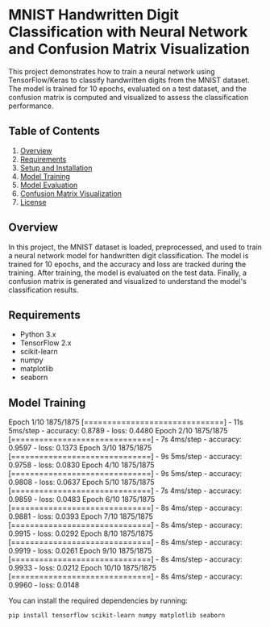 # MNIST Handwritten Digit Classification with Neural Network and Confusion Matrix Visualization

This project demonstrates how to train a neural network using TensorFlow/Keras to classify handwritten digits from the MNIST dataset. The model is trained for 10 epochs, evaluated on a test dataset, and the confusion matrix is computed and visualized to assess the classification performance.

## Table of Contents
1. [Overview](#overview)
2. [Requirements](#requirements)
3. [Setup and Installation](#setup-and-installation)
4. [Model Training](#model-training)
5. [Model Evaluation](#model-evaluation)
6. [Confusion Matrix Visualization](#confusion-matrix-visualization)
7. [License](#license)

## Overview

In this project, the MNIST dataset is loaded, preprocessed, and used to train a neural network model for handwritten digit classification. The model is trained for 10 epochs, and the accuracy and loss are tracked during the training. After training, the model is evaluated on the test data. Finally, a confusion matrix is generated and visualized to understand the model's classification results.

## Requirements

- Python 3.x
- TensorFlow 2.x
- scikit-learn
- numpy
- matplotlib
- seaborn

## Model Training

Epoch 1/10
1875/1875 [==============================] - 11s 5ms/step - accuracy: 0.8789 - loss: 0.4480
Epoch 2/10
1875/1875 [==============================] - 7s 4ms/step - accuracy: 0.9597 - loss: 0.1373
Epoch 3/10
1875/1875 [==============================] - 9s 5ms/step - accuracy: 0.9758 - loss: 0.0830
Epoch 4/10
1875/1875 [==============================] - 9s 5ms/step - accuracy: 0.9808 - loss: 0.0637
Epoch 5/10
1875/1875 [==============================] - 7s 4ms/step - accuracy: 0.9859 - loss: 0.0483
Epoch 6/10
1875/1875 [==============================] - 8s 4ms/step - accuracy: 0.9881 - loss: 0.0393
Epoch 7/10
1875/1875 [==============================] - 8s 4ms/step - accuracy: 0.9915 - loss: 0.0292
Epoch 8/10
1875/1875 [==============================] - 8s 4ms/step - accuracy: 0.9919 - loss: 0.0261
Epoch 9/10
1875/1875 [==============================] - 8s 4ms/step - accuracy: 0.9933 - loss: 0.0212
Epoch 10/10
1875/1875 [==============================] - 8s 4ms/step - accuracy: 0.9960 - loss: 0.0148


You can install the required dependencies by running:

```bash
pip install tensorflow scikit-learn numpy matplotlib seaborn
